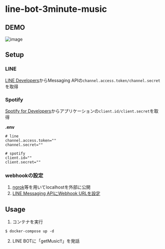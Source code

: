 # line-bot-3minute-music

## DEMO
![image](https://user-images.githubusercontent.com/39284992/122329816-06f47100-cf6d-11eb-813a-4a3bcc962141.gif)  

## Setup
### LINE
[LINE Developers](
https://developers.line.biz/ja/docs/messaging-api/getting-started/)からMessaging APIの`channel.access.token/channel.secret`を取得  

### Spotify
[Spotify for Developers](https://developer.spotify.com/dashboard/)からアプリケーションの`client.id/client.secret`を取得

**.env**
```
# line
channel.access.token=""
channel.secret=""

# spotify
client.id=""
client.secret=""
```

### webhookの設定
1. [ngrok](https://ngrok.com/)等を用いてlocalhostを外部に公開  
2. [LINE Messaging APIにWebhook URLを設定](https://developers.line.biz/ja/docs/messaging-api/building-bot/#setting-webhook-url)

## Usage
1. コンテナを実行
```
$ docker-compose up -d
```
2. LINE BOTに「getMusic!!」を発話

